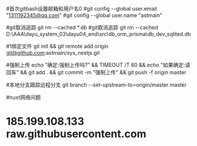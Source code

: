 #首次gitbash设置邮箱和用户名0
#git config --global user.email "1311192345@qq.com"
#git config --global user.name "astmain"

#git取消追踪          git rm --cached *.db
#git取消追踪          git rm --cached D:\AAA\dayu_system_03\dayu04_end\src\db_orm_prisma\db_dev_sqlited.db

#1绑定文件            git init && git remote add origin  git@github.com:astmain/sys_nestjs.git

#强制上传             echo "确定:强制上传吗?" && TIMEOUT /T 60 && echo "如果确定:请回车" && git add . && git commit -m "强制上传" && git push -f origin  master

#本地分支跟踪远程分支  git branch --set-upstream-to=origin/master master

#nuxt网络问题
#  185.199.108.133 raw.githubusercontent.com
